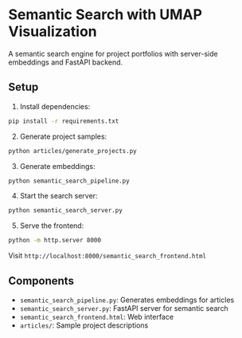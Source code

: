 # Semantic Search with UMAP Visualization

A semantic search engine for project portfolios with server-side embeddings and FastAPI backend.

## Setup

1. Install dependencies:
```bash
pip install -r requirements.txt
```

2. Generate project samples:
```bash
python articles/generate_projects.py
```

3. Generate embeddings:
```bash
python semantic_search_pipeline.py
```

4. Start the search server:
```bash
python semantic_search_server.py
```

5. Serve the frontend:
```bash
python -m http.server 8000
```

Visit `http://localhost:8000/semantic_search_frontend.html`

## Components

- `semantic_search_pipeline.py`: Generates embeddings for articles
- `semantic_search_server.py`: FastAPI server for semantic search
- `semantic_search_frontend.html`: Web interface
- `articles/`: Sample project descriptions
